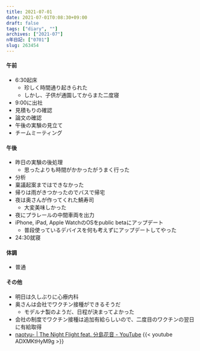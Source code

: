 ```yaml
---
title: 2021-07-01
date: 2021-07-01T0:08:30+09:00
draft: false
tags: ["diary", ""]
archives: ["2021-07"]
n年日記: ["0701"]
slug: 263454
---
```

#### 午前
- 6:30起床
  - 珍しく時間通り起きられた
  - しかし、子供が通園してからまた二度寝
- 9:00に出社
- 見積もりの確認
- 論文の確認
- 午後の実験の見立て
- チームミーティング
#### 午後
- 昨日の実験の後処理
  - 思ったよりも時間がかかったがうまく行った
- 分析
- 稟議起案まではできなかった
- 帰りは雨がきつかったのでバスで帰宅
- 夜は奥さんが作ってくれた鯖寿司
  - 大変美味しかった
- 夜にプラレールの中間車両を出力
- iPhone, iPad, Apple WatchのOSをpublic betaにアップデート
  - 普段使っているデバイスを何も考えずにアップデートしてやった
- 24:30就寝
#### 体調
- 普通
#### その他
- 明日は久しぶりに心療内科
- 奥さんは会社でワクチン接種ができるそうだ
  - モデルナ製のようだ、日程が決まってよかった
- 会社の制度でワクチン接種は追加有給らしいので、二度目のワクチンの翌日に有給取得
- [naotyu- | The Night Flight feat. 分島花音 - YouTube](https://www.youtube.com/watch?v=ADXMKtHyM9g)
{{< youtube ADXMKtHyM9g >}}